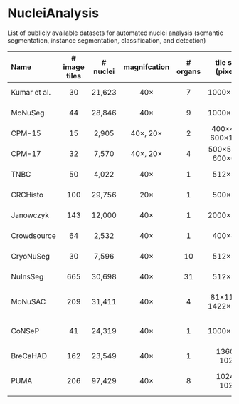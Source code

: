 # NucleiAnalysis
List of publicly available datasets for automated nuclei analysis (semantic segmentation, instance segmentation, classification, and detection)


| Name         | # image tiles | # nuclei | magnifcation | # organs | tile size (pixels)  | annotation |          main task(s)          | staining | Link |
|:-------------|:-------------:|:--------:|  :---: |:--------:|:-------------------:| :---: |:------------------------------:| :---: | :---: |
| Kumar et al. |      30       |  21,623  | 40×      |    7     |      1000×1000      | manual |         Instance Seg.          | H&E | [paper](https://doi.org/10.1109/TMI.2017.2677499 )        |
| MoNuSeg      |      44       |  28,846  | 40×      |    9     |      1000×1000      | manual |         Instance Seg.          | H&E |                                                           |
| CPM-15       |      15       |  2,905   | 40×, 20× |    2     |  400×400, 600×1000  | manual |         Instance Seg.          | H&E |                                                           |
| CPM-17       |      32       |  7,570   | 40×, 20× |    4     | 500×500 to 600×600  | manual |         Instance Seg.          | H&E |                                                           |
| TNBC         |      50       |  4,022   | 40×      |    1     |       512×512       | manual |         Instance Seg.          | H&E |                                                           |
| CRCHisto     |      100      |  29,756  | 20×      |    1     |       500×500       | manual |         Instance Seg.          | H&E |                                                           |
| Janowczyk    |      143      |  12,000  | 40×      |    1     |      2000×2000      | manual |         Instance Seg.          | H&E |                                                           |
| Crowdsource  |      64       |  2,532   | 40×      |    1     |       400×400       | manual |         Instance Seg.          | H&E |                                                           |
| CryoNuSeg    |      30       |  7,596   | 40×      |    10    |       512×512       | manual |         Instance Seg.          | H&E | [paper](https://doi.org/10.1016/j.compbiomed.2021.104349) |
| NuInsSeg     |      665      |  30,698  | 40×      |    31    |       512×512       | manual |         Instance Seg.          | H&E | [paper](https://doi.org/10.1038/s41597-024-03117-2)       |  
| MoNuSAC      |      209      |  31,411  | 40×      |    4     | 81×113 to 1422×2162 | manual | Instance Seg. & Classification | H&E | [paper](https://doi.org/10.1109/TMI.2021.3085712)         |
| CoNSeP       |      41       |  24,319  | 40×      |    1     |      1000×1000      | manual | Instance Seg. & Classification | H&E |                                                           |
| BreCaHAD     |      162      |  23,549  | 40×      |    1     |     1360 × 1024     | manual |   Detection & Classification   | H&E | [paper](https://doi.org/10.1186/s13104-019-4121-7)        | 
| PUMA         |      206      |  97,429  | 40×      |    8     |     1024 × 1024     | manual | Instance Seg. & Classification | H&E | [paper](https://academic.oup.com/gigascience/article/doi/10.1093/gigascience/giaf011/8024182?login=false)        | 


                    
